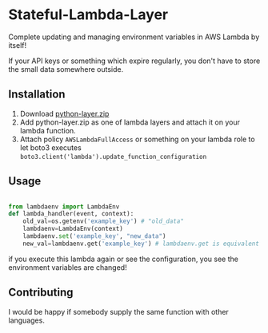 
# Stateful-Lambda-Layer
Complete updating and managing environment variables in AWS Lambda by itself!

If your API keys or something which expire regularly, you don't have to store the small data somewhere outside.

## Installation

1. Download [python-layer.zip](https://github.com/umihico/stateful-lambda-layer/raw/master/python-layer.zip)
1. Add python-layer.zip as one of lambda layers and attach it on your lambda function.
1. Attach policy `AWSLambdaFullAccess` or something on your lambda role to let boto3 executes `boto3.client('lambda').update_function_configuration`

## Usage

```python

from lambdaenv import LambdaEnv
def lambda_handler(event, context):
    old_val=os.getenv('example_key') # "old_data"
    lambdaenv=LambdaEnv(context)
    lambdaenv.set('example_key', "new_data")
    new_val=lambdaenv.get('example_key') # lambdaenv.get is equivalent to os.getenv
```

if you execute this lambda again or see the configuration, you see the environment variables are changed!

## Contributing

I would be happy if somebody supply the same function with other languages.
